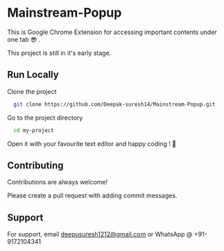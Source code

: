 
# Mainstream-Popup

This is Google Chrome Extension for accessing important contents under one tab  😎 .

This project is still in it's early stage.

## Run Locally

Clone the project

```bash
  git clone https://github.com/Deepak-suresh14/Mainstream-Popup.git
```

Go to the project directory

```bash
  cd my-project
```

Open it with your favourite text editor and happy coding ! 🎉



  
## Contributing

Contributions are always welcome!

Please create a pull request with adding commit messages.

  
## Support

For support, email deepusuresh1212@gmail.com or WhatsApp @ +91-9172104341
